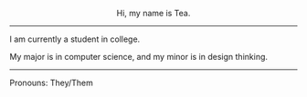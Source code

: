 <p align="center">Hi, my name is Tea.</p>
<hr>
<p>I am currently a student in college.</p>
<p>My major is in computer science, and my minor is in design thinking.</p>
<hr>
<p>Pronouns: They/Them</p>
<!--
**Bleple/Bleple** is a ✨ _special_ ✨ repository because its `README.md` (this file) appears on your GitHub profile.

Here are some ideas to get you started:

- 🔭 I’m currently working on ...
- 🌱 I’m currently learning ...
- 👯 I’m looking to collaborate on ...
- 🤔 I’m looking for help with ...
- 💬 Ask me about ...
- 📫 How to reach me: ...
- 😄 Pronouns: ...
- ⚡ Fun fact: ...
-->
